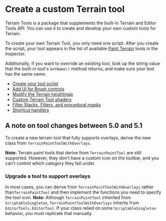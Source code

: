# Create a custom Terrain tool

Terrain Tools is a package that supplements the built-in Terrain and Editor Tools API. You can use it to create and develop your own custom tools for Terrain.

To create your own Terrain Tool, you only need one script. After you create the script, your tool appears in the list of available [Paint Terrain](paint-terrain.md) tools in the Inspector.

Additionally, if you want to override an existing tool, look up the string value that the built-in tool's `GetName()` method returns, and make sure your tool has the same name.

- [Create your tool script](create-tool-script.md)
- [Add UI for Brush controls](create-add-brush-controls.md)
- [Modify the Terrain heightmap](create-modify-terrain-heightmap.md)
- [Custom Terrain Tool shaders](create-use-custom-shaders.md)
- [Filter Stacks, Filters, and procedural masks](create-filterstacks-and-filters.md)
- [Shortcut handlers](create-shortcut-handlers.md)

## A note on tool changes between 5.0 and 5.1
To create a new terrain tool that fully supports overlays, derive the new class from `TerrainPaintToolWithOverlays`.

**Note:** Terrain paint tools that derive from `TerrainPaintTool` are still supported. However, they don't have a custom icon on the toolbar, and you can't control which category they fall under.

### Upgrade a tool to support overlays
In most cases, you can derive from `TerrainPaintToolWithOverlays` rather than`TerrainPaintTool` and then implement the functions you need to specify the tool icon.
**Note:** Although `TerrainPaintTool` inherited from `ScriptableSingleton`, `TerrainPaintToolWithOverlays` inherits from `EditorTools.EditorTool`. If your class relied on some `ScriptableSingleton` behavior, you must replicate that manually.